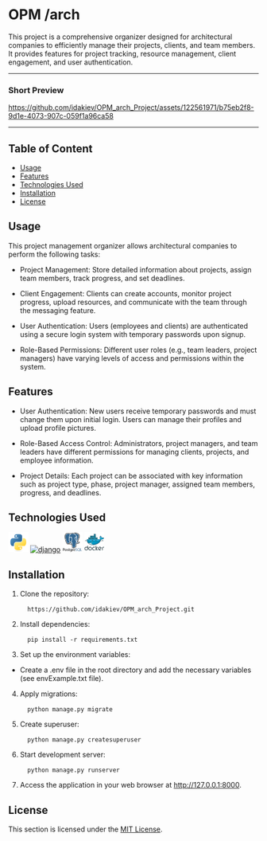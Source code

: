 ﻿# OPM /arch

This project is a comprehensive organizer designed for architectural companies to efficiently manage their projects, clients, and team members. It provides features for project tracking, resource management, client engagement, and user authentication.

---
### Short Preview

https://github.com/idakiev/OPM_arch_Project/assets/122561971/b75eb2f8-9d1e-4073-907c-059f1a96ca58

---

## Table of Content

- [Usage](https://github.com/idakiev/OPM_arch_Project#Usage)
- [Features]()
- [Technologies Used]()
- [Installation]()
- [License](https://github.com/idakiev/OPM_arch_Project#License)

## Usage

This project management organizer allows architectural companies to perform the following tasks:

 - Project Management: Store detailed information about projects, assign team members, track progress, and set deadlines.

 - Client Engagement: Clients can create accounts, monitor project progress, upload resources, and communicate with the team through the messaging feature.

 - User Authentication: Users (employees and clients) are authenticated using a secure login system with temporary passwords upon signup.

 - Role-Based Permissions: Different user roles (e.g., team leaders, project managers) have varying levels of access and permissions within the system.

## Features
- User Authentication: New users receive temporary passwords and must change them upon initial login. Users can manage their profiles and upload profile pictures.

- Role-Based Access Control: Administrators, project managers, and team leaders have different permissions for managing clients, projects, and employee information.

 - Project Details: Each project can be associated with key information such as project type, phase, project manager, assigned team members, progress, and deadlines.

## Technologies Used

<p align="left">
  <a href="#"><img src="https://raw.githubusercontent.com/devicons/devicon/master/icons/python/python-original.svg" alt="python" width="40" height="40"/></a>
  <a href="#"><img src="https://cdn.worldvectorlogo.com/logos/django.svg" alt="django" width="40" height="40"/></a>
  <a href="#"><img src="https://raw.githubusercontent.com/devicons/devicon/master/icons/postgresql/postgresql-original-wordmark.svg" alt="postgresql" width="40" height="40"/></a>
  <a href="#"><img src="https://raw.githubusercontent.com/devicons/devicon/master/icons/docker/docker-original-wordmark.svg" alt="docker" width="40" height="40"/></a>
</p>

## Installation

1. Clone the repository:
    ```
      https://github.com/idakiev/OPM_arch_Project.git
    ```
3. Install dependencies:
    ```
      pip install -r requirements.txt
    ```
4. Set up the environment variables:
  - Create a .env file in the root directory and add the necessary variables (see envExample.txt file).
4. Apply migrations:
    ```
      python manage.py migrate
    ```
5. Create superuser:
    ```
      python manage.py createsuperuser
    ```
6. Start development server:
   ```
     python manage.py runserver
   ```
7. Access the application in your web browser at http://127.0.0.1:8000.

## License
This section is licensed under the [MIT License](LICENSE).
